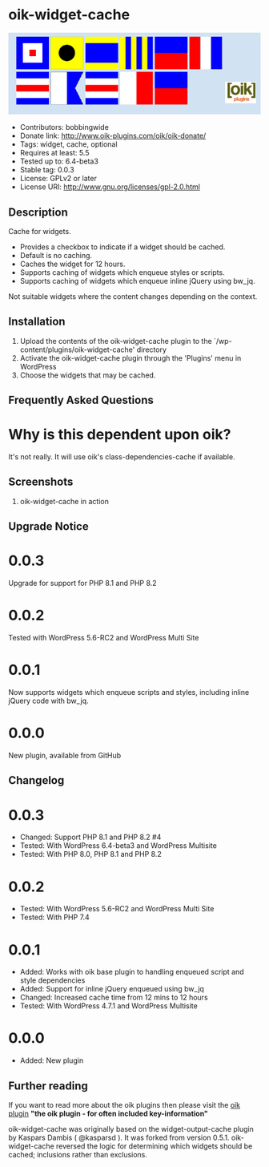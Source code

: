 # oik-widget-cache 
![banner](assets/oik-widget-cache-banner-772x250.jpg)
* Contributors: bobbingwide
* Donate link: http://www.oik-plugins.com/oik/oik-donate/
* Tags: widget, cache, optional
* Requires at least: 5.5
* Tested up to: 6.4-beta3
* Stable tag: 0.0.3
* License: GPLv2 or later
* License URI: http://www.gnu.org/licenses/gpl-2.0.html

## Description 

Cache for widgets.

- Provides a checkbox to indicate if a widget should be cached.
- Default is no caching.
- Caches the widget for 12 hours.
- Supports caching of widgets which enqueue styles or scripts.
- Supports caching of widgets which enqueue inline jQuery using bw_jq.

Not suitable widgets where the content changes depending on the context.


## Installation 
1. Upload the contents of the oik-widget-cache plugin to the `/wp-content/plugins/oik-widget-cache' directory
1. Activate the oik-widget-cache plugin through the 'Plugins' menu in WordPress
1. Choose the widgets that may be cached.

## Frequently Asked Questions 

# Why is this dependent upon oik?

It's not really. It will use oik's class-dependencies-cache if available.



## Screenshots 
1. oik-widget-cache in action

## Upgrade Notice 
# 0.0.3 
Upgrade for support for PHP 8.1 and PHP 8.2

# 0.0.2 
Tested with WordPress 5.6-RC2 and WordPress Multi Site

# 0.0.1 
Now supports widgets which enqueue scripts and styles, including inline jQuery code with bw_jq.

# 0.0.0 
New plugin, available from GitHub

## Changelog 
# 0.0.3 
* Changed: Support PHP 8.1 and PHP 8.2 #4
* Tested: With WordPress 6.4-beta3 and WordPress Multisite
* Tested: With PHP 8.0, PHP 8.1 and PHP 8.2


# 0.0.2 
* Tested: With WordPress 5.6-RC2 and WordPress Multi Site
* Tested: With PHP 7.4


# 0.0.1 
* Added: Works with oik base plugin to handling enqueued script and style dependencies
* Added: Support for inline jQuery enqueued using bw_jq
* Changed: Increased cache time from 12 mins to 12 hours
* Tested: With WordPress 4.7.1 and WordPress Multisite

# 0.0.0 
* Added: New plugin

## Further reading 
If you want to read more about the oik plugins then please visit the
[oik plugin](https://www.oik-plugins.com/oik)
**"the oik plugin - for often included key-information"**

oik-widget-cache was originally based on the widget-output-cache plugin by Kaspars Dambis ( @kasparsd ).
It was forked from version 0.5.1.
oik-widget-cache reversed the logic for determining which widgets should be cached; inclusions rather than exclusions.





